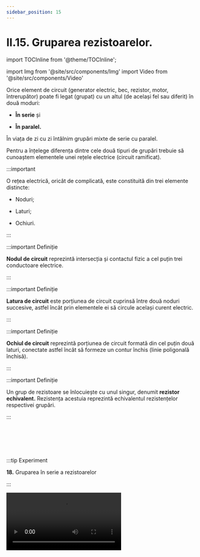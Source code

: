 ```yaml
---
sidebar_position: 15
---
```


# II.15. Gruparea rezistoarelor. 



import TOCInline from '@theme/TOCInline';

<TOCInline toc={toc} />



import Img from '@site/src/components/Img'
import Video from '@site/src/components/Video'




Orice element de circuit (generator electric, bec, rezistor, motor, întrerupător) poate fi legat (grupat) cu un altul (de același fel sau diferit) în două moduri: 

- **În serie** și

- **În paralel.**

În viața de zi cu zi întâlnim grupări mixte de serie cu paralel.

Pentru a înțelege diferența dintre cele două tipuri de grupări trebuie să cunoaștem elementele unei rețele electrice (circuit ramificat).



:::important

O rețea electrică, oricât de complicată, este constituită din trei elemente distincte: 

- Noduri;

- Laturi;

- Ochiuri.



:::




:::important Definiție


**Nodul de circuit** reprezintă intersecția și contactul fizic a cel puțin trei conductoare electrice. 

:::



:::important Definiție

**Latura de circuit** este porțiunea de circuit cuprinsă între două noduri succesive, astfel încât prin elementele ei să circule același curent electric.

:::



:::important Definiție

**Ochiul de circuit** reprezintă porțiunea de circuit formată din cel puțin două laturi, conectate astfel încât să formeze un contur închis (linie poligonală închisă).


:::


:::important Definiție

Un grup de rezistoare se înlocuiește cu unul singur, denumit **rezistor echivalent.** Rezistența acestuia reprezintă echivalentul rezistențelor respectivei grupări.

:::




<br></br>
<br></br>






:::tip Experiment

**18.** Gruparea în serie a rezistoarelor 

:::

<Video src="https://www.youtube.com/embed/SgMR7hyTODo" />

<br></br>

**Materiale necesare:** baterie electrică, rezistoare de diferite valori ( 50 Ω, 100 Ω ), fire de legătură, ampermetru, voltmetru (multimetru).


**Descrierea experimentului:**
 
- Realizează următorul montaj legând în serie cele 2 rezistoare.

<Img className="img-responsive4" src="fizica/clasa8/capitolul2/2_2_11_Poza1_Montaj_Experiment18_vers2.jpg" width="1000" height="349" />


- Aplică o tensiune de la baterie și măsoară intensitatea curentului electric, tensiunea de la capetele grupării și tensiunea pe fiecare rezistor.
 
- Calculează raportul dintre tensiunea de la capetele grupării și intensitatea ce trece prin ele, adică rezistența electrică a grupării celor două rezistoare. În ce relație se află cele trei tensiuni măsurate, respectiv rezistența grupării cu rezistențele celor 2 rezistoare ?





:::note Observaţie

Tensiunea dintre capetele grupării de rezistoare este egală în acest caz cu suma tensiunilor de la bornele celor două rezistoare.

Se observă că suma rezistențelor celor două rezistoare este egală cu rezistența grupării de rezistoare. 
:::


**Concluzia experimentului:**

Aplicând la capetele rezistorului echivalent aceeași tensiune ca la bornele grupării în serie, prin rezistorul echivalent circulă același curent ( I ) ca prin gruparea echivalată: U = U<sub>1</sub> + U<sub>2</sub> .
Se poate scrie:

U<sub>1</sub> = IR<sub>1</sub>; U<sub>2</sub> = IR<sub>2</sub> ; U = IR<sub>s</sub> ;

U = U<sub>1</sub> + U<sub>2</sub> 

IR<sub>s</sub> = IR<sub>1</sub> + IR<sub>2</sub>

R<sub>s</sub> = R<sub>1</sub> + R<sub>2</sub>



:::important

Rezistoarele prin care trece același curent și care se află pe aceeași latură a unui circuit formează o grupare în serie, fiind echivalate cu rezistorul R<sub>s</sub> .

**Rezistența echivalentă a unei grupări serie de rezistoare este egală cu suma rezistențelor fiecărui rezistor:** 


<Img className="img-responsive4" src="fizica/clasa8/capitolul2/2_2_11_Poza1bis_FormulaRezistenteiSerie.jpg" width="1000" height="59" />


<Img className="img-responsive4" src="fizica/clasa8/capitolul2/2_2_11_Poza2_RezistentaRezistoruluiSerie_vers2.jpg" width="1000" height="122" />

:::



<br></br>
<br></br>



:::tip Experiment

**19.** Gruparea în paralel a rezistoarelor 

:::

<Video src="https://www.youtube.com/embed/KH4F7V-bha8" />

<br></br>

**Materiale necesare:** baterie electrică, rezistoare de diferite valori ( 50 Ω, 100 Ω ), fire de legătură, ampermetru, voltmetru (multimetru).


**Descrierea experimentului:**
 
- Realizează următorul montaj legând în paralel cele două rezistoare.

<Img className="img-responsive4" src="fizica/clasa8/capitolul2/2_2_11_Poza3_Montaj_Experiment19_vers2.jpg" width="1000" height="388" />


- Aplică o tensiune de la baterie și măsoară intensitatea curentului electric ce trece atât prin fiecare rezistor, cât și prin circuitul cu sursa.
 
- Măsoară tensiunea electrică de la capetele grupării și tensiunea pe fiecare rezistor.
 
- Calculează rapoartele dintre intensitate și tensiune (adică inversele rezistențelor electrice dintre punctele de măsurare) pentru fiecare dintre cele trei măsurători.
 
- În ce relație se află cele trei intensități măsurate? Dar cele trei tensiuni măsurate?





:::note Observaţie

Suma inverselor celor două rezistențe este egală cu inversul rezistenței circuitului. Intensitatea curentului ce intră în grupare este egală cu suma intensităților curenților ce trec prin cele două rezistoare, iar tensiunile măsurate sunt egale.

:::


**Concluzia experimentului:**

Aplicând la capetele rezistorului echivalent aceeași tensiune ca la bornele grupării în paralel, pe rezistorul echivalent va cădea aceeași tensiune ca pe fiecare dintre rezistoarele din grupare: U = U<sub>1</sub> = U<sub>2</sub>. 

Se poate scrie: 


 

<Img className="img-responsive4" src="fizica/clasa8/capitolul2/2_2_11_Poza4_FormulaRezistoruluiEchivalentParalel_vers2.jpg" width="1000" height="680" />


Simplificând pe U de la numărător obținem formula rezistenței echivalente paralel. 



:::important

Rezistoarele care se află pe laturi diferite între aceleași două noduri ale unui circuit, având aceeași tensiune la capete formează o grupare în paralel, fiind echivalate cu rezistorul R<sub>p</sub>.


**Inversul rezistenței echivalente a unei grupări paralel de rezistoare este egal cu suma inverselor rezistențelor fiecărui rezistor:** 

<Img className="img-responsive4" src="fizica/clasa8/capitolul2/2_2_11_Poza5_Formula2RezistoruluiEchivalentParalel_vers2.jpg" width="1000" height="130" />


<Img className="img-responsive4" src="fizica/clasa8/capitolul2/2_2_11_Poza6_RezistentaRezistoruluiParalel_vers2.jpg" width="1000" height="276" />


:::



<br></br>


:::caution Problemă rezolvată

**1.** Determină rezistenţa echivalentă a rezistoarelor din următoarea grupare mixtă : 


<Img className="img-responsive4" src="fizica/clasa8/capitolul2/2_2_11_Poza7_SchemaElectrica_ProblemaModel2_vers3.jpg" width="1000" height="691" />


<br></br>
<br></br>


#### Rezolvare:

- Se notează pe rețea toate nodurile cu litere mari.

- Mergem pe conturul circuitului de la un nod la altul și echivalăm grupările de rezistoare cu rezistoarele echivalente, serie sau paralel.

- Între nodul A și B avem 2 rezistoare pe aceeași latură, deci sunt în serie și le echivalăm cu R<sub>s1</sub>.

- Între nodul B și C avem 2 rezistoare pe laturi diferite între aceleași 2 noduri, deci sunt în paralel și le echivalăm cu R<sub>p1</sub>.

- Între nodul A și E avem 1 rezistor pe care îl copiem.

- Între nodul E și F avem 2 rezistoare pe laturi diferite între aceleași 2 noduri, deci sunt în paralel și le echivalăm cu R<sub>p2</sub>.


<Img className="img-responsive4" src="fizica/clasa8/capitolul2/2_2_11_Poza8_SchemaElectrica2_ProblemaModel2_vers2.jpg" width="1000" height="693" />


<br></br>
<br></br>




- Calculăm rezistențele echivalente :


<Img className="img-responsive4" src="fizica/clasa8/capitolul2/2_2_11_Poza9_Formula1_RezistenteEchivalente_ProblemaModel2_vers2.jpg" width="1000" height="572" />


<br></br>
<br></br>

- Pe schema nouă, continuăm să echivalăm grupările de rezistoare :

  - Între nodul A și D, pe latura de sus, avem 2 rezistoare pe aceeași latură (R<sub>s1</sub> cu R<sub>p1</sub>), deci sunt în serie și le echivalăm cu R<sub>s2</sub> .

  - Între nodul A și D, pe latura din mijloc, avem 2 rezistoare pe aceeași latură (R<sub>5</sub> cu R<sub>p2</sub>), deci sunt în serie și le echivalăm cu R<sub>s3</sub> .


<Img className="img-responsive4" src="fizica/clasa8/capitolul2/2_2_11_Poza10_SchemaElectrica3_ProblemaModel2_vers2.jpg" width="1000" height="693" />


<br></br>
<br></br>

- Calculăm rezistențele echivalente:

  - R<sub>s2</sub> = R<sub>s1</sub> + R<sub>p1</sub> = 25 + 4 = 29Ω

  - R<sub>s3</sub> = R<sub>5</sub> + R<sub>p2</sub> = 2 + 6 = 8Ω

- Pe schema nouă, continuăm să echivalăm grupările de rezistoare:

  - Între nodul A și D avem 2 rezistoare pe laturi diferite între aceleași 2 noduri, deci sunt în paralel și le echivalăm cu R<sub>p3</sub>.
  

<Img className="img-responsive4" src="fizica/clasa8/capitolul2/2_2_11_Poza11_SchemaElectrica4_ProblemaModel2_vers2.jpg" width="1000" height="318" />


<br></br>
<br></br>

- Calculăm rezistența echivalentă:

<Img className="img-responsive4" src="fizica/clasa8/capitolul2/2_2_11_Poza12_Formula2_RezistenteEchivalente_ProblemaModel2_vers2.jpg" width="1000" height="287" />


<br></br>
<br></br>


<Video src="https://www.youtube.com/embed/SsLmO7mBFBQ" />


:::


<br></br>
<br></br>

